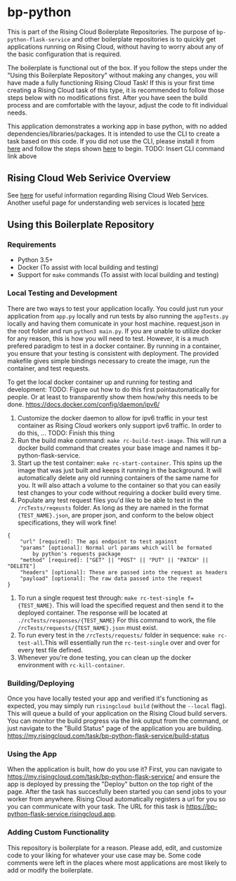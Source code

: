# bp-python
This is part of the Rising Cloud Boilerplate Repositories. The purpose of
`bp-python-flask-service` and other boilerplate repositories is to quickly get
applications running on Rising Cloud, without having to worry about any of the
basic configuration that is required.

The boilerplate is functional out of the box. If you follow the steps under
the "Using this Boilerplate Repository" without making any changes, you will
have made a fully functioning Rising Cloud Task! If this is your first time
creating a Rising Cloud task of this type, it is recommended to follow those
steps below with no modifications first. After you have seen the build process
and are comfortable with the layour, adjust the code to fit individual needs.

This application demonstrates a working app in base python, with no added
dependencies/libraries/packages. It is intended to use the CLI to create a
task based on this code. If you did not use the CLI, please install it from
[here](https://risingcloud.com/docs/install) and follow the steps shown
[here]() to begin.
TODO: Insert CLI command link above

## Rising Cloud Web Serivice Overview
See [here](https://risingcloud.com/docs/technicals) for useful information
regarding Rising Cloud Web Services. Another useful page for understanding
web services is located [here](https://risingcloud.com/docs/web-service)

## Using this Boilerplate Repository

### Requirements
- Python 3.5+
- Docker (To assist with local building and testing)
- Support for `make` commands (To assist with local building and testing)

### Local Testing and Development

There are two ways to test your application locally. You could just run your
application from `app.py` locally and run tests by also running the
`appTests.py` locally and having them comunicate in your host machine.
request.json in the root folder and run `python3 main.py`. If you are unable
to utilize docker for any reason, this is how you will need to test. However,
it is a much prefered paradigm to test in a docker container. By running
in a container, you ensure that your testing is consistent with deployment. The
provided makefile gives simple bindings necessary to create the image, run the
container, and test requests.

To get the local docker container up and running for testing and development:
TODO: Figure out how to do this first pointautomatically for people. Or at
least to transparently show them how/why this needs to be done.
https://docs.docker.com/config/daemon/ipv6/
1. Customize the docker daemon to allow for ipv6 traffic in your test
container as Rising Cloud workers only support ipv6 traffic. In order to do
this, ...
TODO: Finish this thing
1. Run the build make command: `make rc-build-test-image`. This will run a
docker build command that creates your base image and names it
bp-python-flask-service.
1. Start up the test container: `make rc-start-container`. This spins
up the image that was just built and keeps it running in the background. It
will automatically delete any old running containers of the same name for you.
It will also attach a volume to the container so that you can easily test
changes to your code without requiring a docker build every time.
1. Populate any test request files you'd like to be able to test in the
`/rcTests/reqeusts` folder. As long as they are named in the format
`{TEST_NAME}.json`, are proper json, and conform to the below object
specifications, they will work fine!
```
{
    "url" [required]: The api endpoint to test against
    "params" [optional]: Normal url params which will be formated
        by python's requests package
    "method" [required]: ["GET" || "POST" || "PUT" || "PATCH" || "DELETE"]
    "headers" [optional]: These are passed into the request as headers
    "payload" [optional]: The raw data passed into the request
}
```
1. To run a single request test through: `make rc-test-single f={TEST_NAME}`.
This will load the specified request and then send it to the deployed container.
The response will be located at `./rcTests/responses/{TEST_NAME}` For this
command to work, the file `/rcTests/requests/{TEST_NAME}.json` must exist.
1. To run every test in the `/rcTests/requests/` folder in sequence:
`make rc-test-all`.This will essentially run the `rc-test-single` over
and over for every test file defined.
1. Whenever you're done testing, you can clean up the docker environment with
`rc-kill-container`.

### Building/Deploying
Once you have locally tested your app and verified it's functioning as expected,
you may simply run `risingcloud build` (without the `--local` flag). This will
queue a build of your application on the Rising Cloud build servers. You can
monitor the build progress via the link output from the command, or just
navigate to the "Build Status" page of the application you are building.
https://my.risingcloud.com/task/bp-python-flask-service/build-status

### Using the App
When the application is built, how do you use it? First, you can navigate to
https://my.risingcloud.com/task/bp-python-flask-service/ and ensure the app is deployed
by pressing the "Deploy" button on the top right of the page. After the task has
succesfully been started you can send jobs to your worker from anywhere.
Rising Cloud automatically registers a url for you so you can communicate with
your task. The URL for this task is https://bp-python-flask-service.risingcloud.app.

### Adding Custom Functionality
This repository is boilerplate for a reason. Please add, edit, and customize
code to your liking for whatever your use case may be. Some code comments were
left in the places where most applications are most likely to add or modify
the boilerplate.